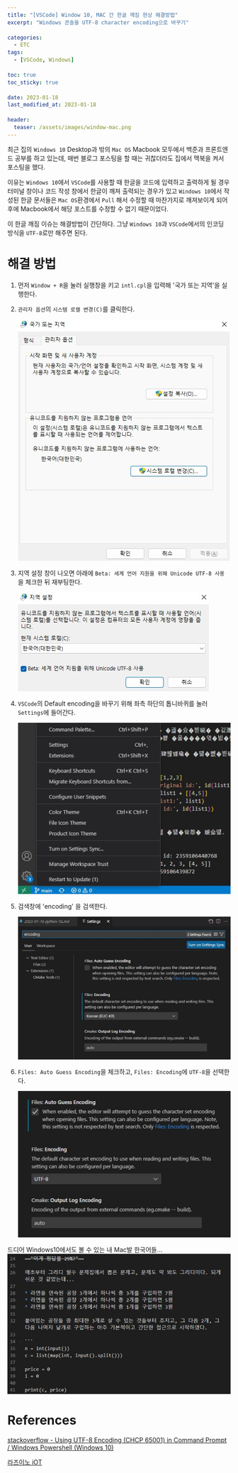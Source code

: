 ```yaml
---
title: "[VSCode] Window 10, MAC 간 한글 깨짐 현상 해결방법"
excerpt: "Windows 콘솔을 UTF-8 character encoding으로 바꾸기"

categories:
  - ETC
tags:
  - [VSCode, Windows]

toc: true
toc_sticky: true

date: 2023-01-18
last_modified_at: 2023-01-18

header:
  teaser: /assets/images/window-mac.png
---
```


최근 집의 `Windows 10` Desktop과 밖의 `Mac OS` Macbook 모두에서 백준과 프론트엔드 공부를 하고 있는데, 매번 블로그 포스팅을 할 때는 귀찮더라도 집에서 맥북을 켜서 포스팅을 했다.

이유는 `Windows 10`에서 `VSCode`를 사용할 때 한글을 코드에 입력하고 출력하게 될 경우 터미널 창이나 코드 작성 창에서 한글이 깨져 출력되는 경우가 있고 `Windows 10`에서 작성된 한글 문서들은 `Mac OS`환경에서 `Pull` 해서 수정할 때 마찬가지로 깨져보이게 되어 후에 Macbook에서 해당 포스트를 수정할 수 없기 때문이었다.

이 한글 깨짐 이슈는 해결방법이 간단하다. 그냥 `Windows 10`과 `VSCode`에서의 인코딩 방식을 `UTF-8`로만 해주면 된다.

# 해결 방법

1. 먼저 `Window + R`을 눌러 실행창을 키고 `intl.cpl`을 입력해 '국가 또는 지역'을 실행한다.

2. `관리자 옵션`의 `시스템 로캘 변경(C)`를 클릭한다.

    ![1](/assets/images/etc-230118/1.jpg)

3. 지역 설정 창이 나오면 아래에 `Beta: 세계 언어 지원을 위해 Unicode UTF-8 사용` 을 체크한 뒤 재부팅한다.

    ![2](/assets/images/etc-230118/2.jpg)

4. `VSCode`의 Default encoding을 바꾸기 위해 좌측 하단의 톱니바퀴를 눌러 `Settings`에 들어간다.

    ![3](/assets/images/etc-230118/3.jpg)

5. 검색창에 'encoding' 을 검색한다.

    ![4](/assets/images/etc-230118/4.jpg)

6. `Files: Auto Guess Encoding`을 체크하고, `Files: Encoding`에 `UTF-8`을 선택한다.

    ![5](/assets/images/etc-230118/5.jpg)


드디어 Windows10에서도 볼 수 있는 내 Mac발 한국어들...
![6](/assets/images/etc-230118/6.jpg)

# References

[stackoverflow - Using UTF-8 Encoding (CHCP 65001) in Command Prompt / Windows Powershell (Windows 10)](https://stackoverflow.com/questions/57131654/using-utf-8-encoding-chcp-65001-in-command-prompt-windows-powershell-window)

[라즈이노 iOT](https://rasino.tistory.com/343)